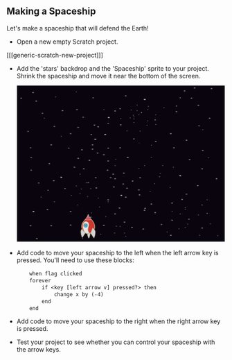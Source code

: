 

## Making a Spaceship

Let's make a spaceship that will defend the Earth!

+ Open a new empty Scratch project.

[[[generic-scratch-new-project]]]

+ Add the 'stars' backdrop and the 'Spaceship' sprite to your project. Shrink the spaceship and move it near the bottom of the screen.

	![screenshot](images/invaders-sprites.png)

+ Add code to move your spaceship to the left when the left arrow key is pressed. You'll need to use these blocks:

	```blocks
		when flag clicked
		forever
			if <key [left arrow v] pressed?> then
				change x by (-4)
			end
		end
	```

+ Add code to move your spaceship to the right when the right arrow key is pressed.

+ Test your project to see whether you can control your spaceship with the arrow keys.
